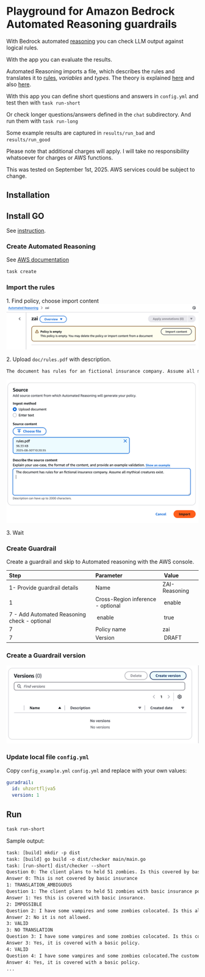 # Playground for Amazon Bedrock Automated Reasoning guardrails

With Bedrock automated [reasoning](https://docs.aws.amazon.com/bedrock/latest/userguide/guardrails-automated-reasoning-checks.html) you can check LLM output against logical rules.

With the app you can evaluate the results.

Automated Reasoning imports a file, which describes the rules and translates it to [rules](https://aws.amazon.com/blogs/aws/minimize-ai-hallucinations-and-deliver-up-to-99-verification-accuracy-with-automated-reasoning-checks-now-available/), _variables_ and _types_.
The theory is explained [here](https://smt-lib.org/) and also [here](https://en.wikipedia.org/wiki/Satisfiability_modulo_theories).

With this app you can define short questions and answers in `config.yml` and test then with `task run-short`

Or check longer questions/answers defined in the `chat` subdirectory.
And run them with `task run-long`

Some example results are captured in `results/run_bad` and `results/run_good`

Please note that additional charges will apply.
I will take no responsibility whatsoever for charges or AWS functions.

This was tested on September 1st, 2025.
AWS services could be subject to change.

## Installation

## Install GO

See [instruction](https://go.dev/).

### Create Automated Reasoning

See [AWS documentation](https://docs.aws.amazon.com/bedrock/latest/userguide/create-automated-reasoning-policy.html)

```bash
task create
```


### Import the rules

1\. Find policy, choose import content
![](img/import.png)

2\. Upload `doc/rules.pdf` with description.

```txt
The document has rules for an fictional insurance company. Assume all mythical creatures exist.
```
![](img/import-2.png)

3\. Wait

### Create Guardrail

Create a guardrail and skip to Automated reasoning with the AWS console.

Step | Parameter | Value
:----|:----------|:-----
1- Provide guardrail details | Name | ZAI-Reasoning
1 | Cross-Region inference - optional | enable
7 - Add Automated Reasoning check - optional | enable | true
7 | Policy name | zai
7 | Version | DRAFT

### Create a Guardrail version

![](img/version.png)

### Update local file `config.yml`

Copy `config_example.yml` `config.yml` and replace with your own values:

```yml
guradrail:
  id: uhzortfljva5
  version: 1
```

## Run

```bash
task run-short
```

Sample output:

```txt
task: [build] mkdir -p dist
task: [build] go build -o dist/checker main/main.go
task: [run-short] dist/checker --short
Question 0: The client plans to held 51 zombies. Is this covered by basic insurance?
Answer 0: This is not covered by basic insurance
1: TRANSLATION_AMBIGUOUS
Question 1: The client plans to held 51 zombies with basic insurance policy. Is this covered by basic insurance?
Answer 1: Yes this is covered with basic insurance.
2: IMPOSSIBLE
Question 2: I have some vampires and some zombies colocated. Is this allowed?
Answer 2: No it is not allowed.
3: VALID
3: NO TRANSLATION
Question 3: I have some vampires and some zombies colocated. Is this covered with a basic policy?
Answer 3: Yes, it is covered with a basic policy.
4: VALID
Question 4: I have some vampires and some zombies colocated.The customer has a basic policy. Is this covered with a basic policy?
Answer 4: Yes, it is covered with a basic policy.
...
```
